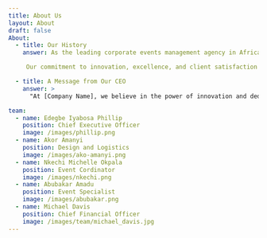```yaml
---
title: About Us
layout: About
draft: false
About:
  - title: Our History
    answer: As the leading corporate events management agency in Africa, we are thrilled to present to you our corporate profile, which captures the essence of who we are and what we stand for.Since our inception in 2006, MEP has been dedicated to transforming visions into memorable experiences.

     Our commitment to innovation, excellence, and client satisfaction has enabled us to curate events that not only meet but exceed expectations. Whether it's a high-profile conference, a prestigious award ceremony, or an intimate corporate gathering, our team of seasoned professionals brings a wealth of expertise and creativity to every project.

  - title: A Message from Our CEO
    answer: >
      "At [Company Name], we believe in the power of innovation and dedication. Our team is committed to delivering exceptional results and continuously pushing the boundaries of what's possible. Thank you for being a part of our journey." - [CEO Name]

team:
  - name: Edegbe Iyabosa Phillip
    position: Chief Executive Officer
    image: /images/phillip.png
  - name: Akor Amanyi
    position: Design and Logistics
    image: /images/ako-amanyi.png
  - name: Nkechi Michelle Okpala
    position: Event Cordinator
    image: /images/nkechi.png
  - name: Abubakar Amadu
    position: Event Specialist
    image: /images/abubakar.png
  - name: Michael Davis
    position: Chief Financial Officer
    image: /images/team/michael_davis.jpg
---
```

